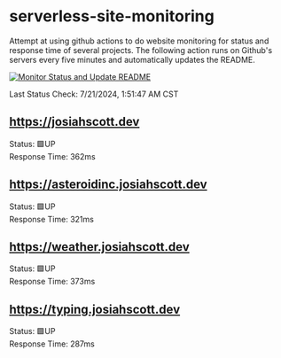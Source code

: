 # serverless-site-monitoring
Attempt at using github actions to do website monitoring for status and response time of several projects. The following action runs on Github's servers every five minutes and automatically updates the README.  

[![Monitor Status and Update README](https://github.com/JosiahSco/serverless-site-monitoring/actions/workflows/monitor.yaml/badge.svg)](https://github.com/JosiahSco/serverless-site-monitoring/actions/workflows/monitor.yaml)

Last Status Check: 7/21/2024, 1:51:47 AM CST

## https://josiahscott.dev
Status: 🟩UP  
Response Time: 362ms

## https://asteroidinc.josiahscott.dev
Status: 🟩UP  
Response Time: 321ms

## https://weather.josiahscott.dev
Status: 🟩UP  
Response Time: 373ms

## https://typing.josiahscott.dev
Status: 🟩UP  
Response Time: 287ms

